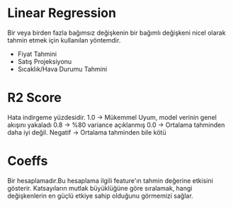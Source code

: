 # Linear Regression
 Bir veya birden fazla bağımsız değişkenin bir bağımlı değişkeni nicel olarak tahmin etmek için kullanılan yöntemdir.
 - Fiyat Tahmini
 - Satış Projeksiyonu
 - Sıcaklık/Hava Durumu Tahmini
# R2 Score
 Hata indirgeme yüzdesidir. 
 1.0 -> Mükemmel Uyum, model verinin genel akışını yakaladı
 0.8 -> %80 variance açıklanmış
 0.0 -> Ortalama tahminden daha iyi değil.
 Negatif -> Ortalama tahminden bile kötü
# Coeffs
 Bir hesaplamadır.Bu hesaplama ilgili feature'ın tahmin değerine etkisini gösterir.
 Katsayıların mutlak büyüklüğüne göre sıralamak, hangi değişkenlerin en güçlü etkiye sahip olduğunu görmemizi sağlar.